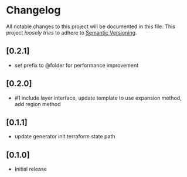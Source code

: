 # Changelog

All notable changes to this project will be documented in this file.
This project *loosely tries* to adhere to [Semantic Versioning](http://semver.org/).

## [0.2.1]
- set prefix to @folder for performance improvement

## [0.2.0]
- #1 include layer interface, update template to use expansion method, add region method

## [0.1.1]
- update generator init terraform state path

## [0.1.0]
- Initial release
